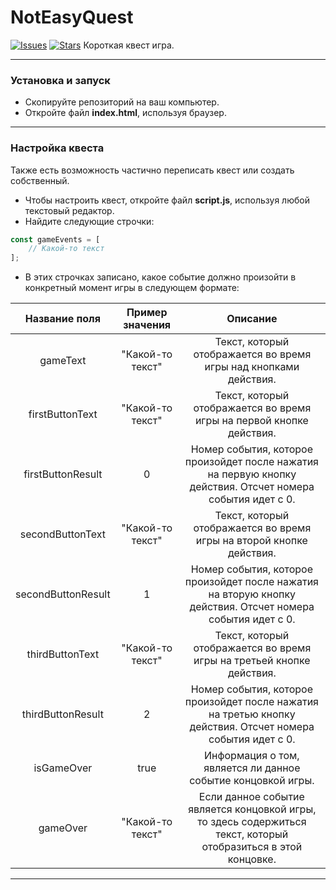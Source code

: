 # NotEasyQuest
[![Issues](https://img.shields.io/github/issues/Kitaminka/NotEasyQuest)](https://github.com/Kitaminka/NotEasyQuest/issues)
[![Stars](https://img.shields.io/github/stars/Kitaminka/NotEasyQuest)](https://github.com/Kitaminka/NotEasyQuest/stargazers)
Короткая квест игра.
___
### Установка и запуск
- Скопируйте репозиторий на ваш компьютер.
- Откройте файл **index.html**, используя браузер.
___
### Настройка квеста
Также есть возможность частично переписать квест или создать собственный.
- Чтобы настроить квест, откройте файл **script.js**, используя любой текстовый редактор.
- Найдите следующие строчки:
```js
const gameEvents = [
    // Какой-то текст
];
```
- В этих строчках записано, какое событие должно произойти в конкретный момент игры в следующем формате:

|    Название поля   |  Пример значения |                                                               Описание                                         |
|:------------------:|:----------------:|:--------------------------------------------------------------------------------------------------------------:|
|      gameText      | "Какой-то текст" |                        Текст, который отображается во время игры над кнопками действия.                        |
|   firstButtonText  | "Какой-то текст" |                      Текст, который отображается во время игры на первой кнопке действия.                      |
|  firstButtonResult |         0        | Номер события, которое произойдет после нажатия на первую кнопку действия. Отсчет номера события идет с 0.     |
|  secondButtonText  | "Какой-то текст" |                  Текст, который отображается во время игры на второй кнопке действия.                          |
| secondButtonResult |         1        |  Номер события, которое произойдет после нажатия на вторую кнопку действия. Отсчет номера события идет с 0.    |
|   thirdButtonText  | "Какой-то текст" |                  Текст, который отображается во время игры на третьей кнопке действия.                         |
|  thirdButtonResult |         2        |   Номер события, которое произойдет после нажатия на третью кнопку действия. Отсчет номера события идет с 0.   |
|     isGameOver     |       true       |                        Информация о том, является ли данное событие концовкой игры.                            |
|      gameOver      | "Какой-то текст" | Если данное событие является концовкой игры, то здесь содержиться текст, который отобразиться в этой концовке. |
___
